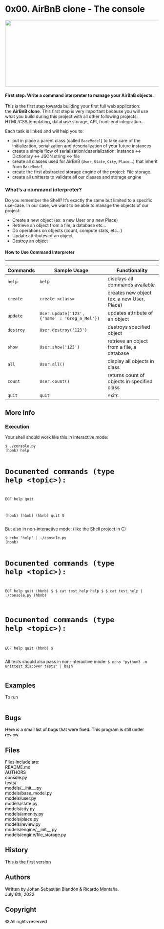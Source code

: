 <h1 class="gap">0x00. AirBnB clone - The console</h1>
<p><img src="https://bn1305files.storage.live.com/y4mBZR2qGhr3lq4SPgnxJopyyHtZzlMvrbMZ5dilioNByiUNFB7nnxvWGDBpKTFGexwr5bv-frUJk5BVifP0imGy_YT6h-hiORX5Le75x5-AE5iAO_N558BjQhWICc9RrAuDVFjfR9C8dxTpWjOTkHMSj6ZpRO3kgka67OFsXaYLNkTbuO4jqAA1isrlsJkOuQ4_BGCv10UBCtjyGAgPc85SOOdwP2yUERQ7JE9Ha2IoHc?encodeFailures=1&width=1920&height=810" width="517" height="218" /></p>
<h4>First step: Write a command interpreter to manage your AirBnB objects.</h4>
<p>This is the first step towards building your first full web application: the&nbsp;<strong>AirBnB clone</strong>. This first step is very important because you will use what you build during this project with all other following projects: HTML/CSS templating, database storage, API, front-end integration&hellip;</p>
<p>Each task is linked and will help you to:</p>
<ul>
<li>put in place a parent class (called&nbsp;<code>BaseModel</code>) to take care of the initialization, serialization and deserialization of your future instances</li>
<li>create a simple flow of serialization/deserialization: Instance &lt;-&gt; Dictionary &lt;-&gt; JSON string &lt;-&gt; file</li>
<li>create all classes used for AirBnB (<code>User</code>,&nbsp;<code>State</code>,&nbsp;<code>City</code>,&nbsp;<code>Place</code>&hellip;) that inherit from&nbsp;<code>BaseModel</code></li>
<li>create the first abstracted storage engine of the project: File storage.</li>
<li>create all unittests to validate all our classes and storage engine</li>
</ul>
<h3>What&rsquo;s a command interpreter?</h3>
<p>Do you remember the Shell? It&rsquo;s exactly the same but limited to a specific use-case. In our case, we want to be able to manage the objects of our project:</p>
<ul>
<li>Create a new object (ex: a new User or a new Place)</li>
<li>Retrieve an object from a file, a database etc&hellip;</li>
<li>Do operations on objects (count, compute stats, etc&hellip;)</li>
<li>Update attributes of an object</li>
<li>Destroy an object</li>
</ul>
<h4 dir="auto">How to Use Command Interpreter</h4>
<hr />
<table>
<thead>
<tr>
<th>Commands</th>
<th>Sample Usage</th>
<th>Functionality</th>
</tr>
</thead>
<tbody>
<tr>
<td><code>help</code></td>
<td><code>help</code></td>
<td>displays all commands available</td>
</tr>
<tr>
<td><code>create</code></td>
<td><code>create &lt;class&gt;</code></td>
<td>creates new object (ex. a new User, Place)</td>
</tr>
<tr>
<td><code>update</code></td>
<td><code>User.update('123', {'name' : 'Greg_n_Mel'})</code></td>
<td>updates attribute of an object</td>
</tr>
<tr>
<td><code>destroy</code></td>
<td><code>User.destroy('123')</code></td>
<td>destroys specified object</td>
</tr>
<tr>
<td><code>show</code></td>
<td><code>User.show('123')</code></td>
<td>retrieve an object from a file, a database</td>
</tr>
<tr>
<td><code>all</code></td>
<td><code>User.all()</code></td>
<td>display all objects in class</td>
</tr>
<tr>
<td><code>count</code></td>
<td><code>User.count()</code></td>
<td>returns count of objects in specified class</td>
</tr>
<tr>
<td><code>quit</code></td>
<td><code>quit</code></td>
<td>exits</td>
</tr>
</tbody>
</table>
<h2>More Info</h2>
<h3>Execution</h3>
<p>Your shell should work like this in interactive mode:</p>
<pre><code>$ ./console.py
(hbnb) help

Documented commands (type help &lt;topic&gt;):
========================================
EOF  help  quit

(hbnb) 
(hbnb) 
(hbnb) quit
$
</code></pre>
<p>But also in non-interactive mode: (like the Shell project in C)</p>
<pre><code>$ echo "help" | ./console.py
(hbnb)

Documented commands (type help &lt;topic&gt;):
========================================
EOF  help  quit
(hbnb) 
$
$ cat test_help
help
$
$ cat test_help | ./console.py
(hbnb)

Documented commands (type help &lt;topic&gt;):
========================================
EOF  help  quit
(hbnb) 
$
</code></pre>
<p>All tests should also pass in non-interactive mode:&nbsp;<code>$ echo "python3 -m unittest discover tests" | bash</code></p>
<p><img src="https://bn1305files.storage.live.com/y4mN6nr7GPEaSdKtLb2zk_Rmx3KzgggzaO_o8gCxCxuRbZGZ84zHfdsDM47t9-DiJCNWPc-EZl7NDOpbMKlsNitsthxTvTVoFSmp11upbDDWVLYhhhO7y5a9ruCBZhBGUKLXGHYgzE2d1dmiblA6kVPe_nLjUsPtmeBYSIeu0SrO4lXJKYISozaeTA1nk8FLHQ8IVFau8Ymk1w42wi2MUJEQZYA9Ogdrq53asavvExjkGk?encodeFailures=1&width=1257&height=669" alt="" /></p>
<h2 dir="auto">Examples</h2>
<p dir="auto">To run <br /><br /></p>
<h2 dir="auto"><a id="user-content-bugs" class="anchor" href="https://github.com/Robert-octavo/monty#bugs" aria-hidden="true"></a>Bugs</h2>
<p style="color: #5e9ca0;"><span style="color: #000000;">Here is a small list of bugs that were fixed. This program is still under review.</span></p>
<h2 dir="auto"><a id="user-content-files" class="anchor" href="https://github.com/Robert-octavo/monty#files" aria-hidden="true"></a>Files</h2>
<p style="color: #5e9ca0;"><span style="color: #000000;">Files include are:</span><br /><span style="color: #000000;">README.md<br />AUTHORS<br />console.py<br />tests/<br />models/__init__.py<br />models/base_model.py<br />models/user.py<br />models/state.py<br />models/city.py<br />models/amenity.py<br />models/place.py<br /></span><span style="color: #000000;">models/review.py<br />models/engine/__init__.py<br />models/engine/file_storage.py<br /></span></p>
<h2 dir="auto"><a id="user-content-history" class="anchor" href="https://github.com/Robert-octavo/monty#history" aria-hidden="true"></a>History</h2>
<p style="color: #5e9ca0;"><span style="color: #000000;">This is the first version</span></p>
<h2 dir="auto"><a id="user-content-authors" class="anchor" href="https://github.com/Robert-octavo/monty#authors" aria-hidden="true"></a>Authors</h2>
<p style="color: #5e9ca0;"><span style="color: #000000;">Written by Johan Sebasti&aacute;n Bland&oacute;n &amp; Ricardo Monta&ntilde;a.</span><br /><span style="color: #000000;">July 6th, 2022</span></p>
<h2 dir="auto"><a id="user-content-copyright" class="anchor" href="https://github.com/Robert-octavo/monty#copyright" aria-hidden="true"></a>Copyright</h2>
<p style="color: #5e9ca0;"><span style="color: #000000;">&copy; All rights reserved</span></p>
<p>&nbsp;</p>
